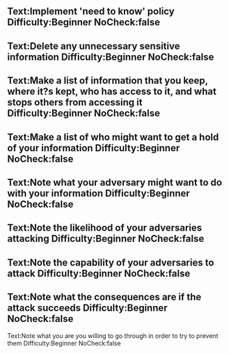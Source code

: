 Text:Implement 'need to know' policy
Difficulty:Beginner
NoCheck:false
---
Text:Delete any unnecessary sensitive information
Difficulty:Beginner
NoCheck:false
---
Text:Make a list of information that you keep, where it?s kept, who has access to it, and what stops others from accessing it
Difficulty:Beginner
NoCheck:false
---
Text:Make a list of who might want to get a hold of your information
Difficulty:Beginner
NoCheck:false
---
Text:Note what your adversary might want to do with your information
Difficulty:Beginner
NoCheck:false
---
Text:Note the likelihood of your adversaries attacking
Difficulty:Beginner
NoCheck:false
---
Text:Note the capability of your adversaries to attack
Difficulty:Beginner
NoCheck:false
---
Text:Note what the consequences are if the attack succeeds
Difficulty:Beginner
NoCheck:false
---
Text:Note what you are you willing to go through in order to try to prevent them
Difficulty:Beginner
NoCheck:false